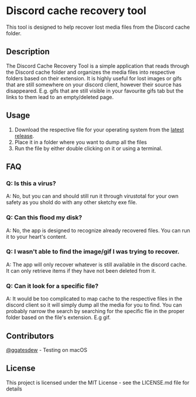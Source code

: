 # Discord cache recovery tool

This tool is designed to help recover lost media files from the Discord cache folder.

## Description

The Discord Cache Recovery Tool is a simple application that reads through the Discord cache folder and organizes the media files into respective folders based on their extension. It is highly useful for lost images or gifs that are still somewhere on your discord client, however their source has disappeared. E.g.
gifs that are still visible in your favourite gifs tab but the links to them lead to an empty/deleted page.

## Usage

1. Download the respective file for your operating system from the [latest release](https://github.com/Azmekk/discord-cache-recovery-tool/releases/latest). 
2. Place it in a folder where you want to dump all the files
3. Run the file by either double clicking on it or using a terminal.

## FAQ

### Q: Is this a virus?
A: No, but you can and should still run it through virustotal for your own safety as you shold do with any other sketchy exe file.

### Q: Can this flood my disk?
A: No, the app is designed to recognize already recovered files. You can run it to your heart's content.

### Q: I wasn't able to find the image/gif I was trying to recover.
A: The app will only recover whatever is still available in the discord cache. It can only retrieve items if they have not been deleted from it.

### Q: Can it look for a specific file?
A: It would be too complicated to map cache to the respective files in the discord client so it will simply dump all the media for you to find. You can probably narrow the search by searching for the specific flie in the proper folder based on the file's extension. E.g gif.

## Contributors

[@ggatesdew](https://github.com/ggatesdew) - Testing on macOS

## License

This project is licensed under the MIT License - see the LICENSE.md file for details

